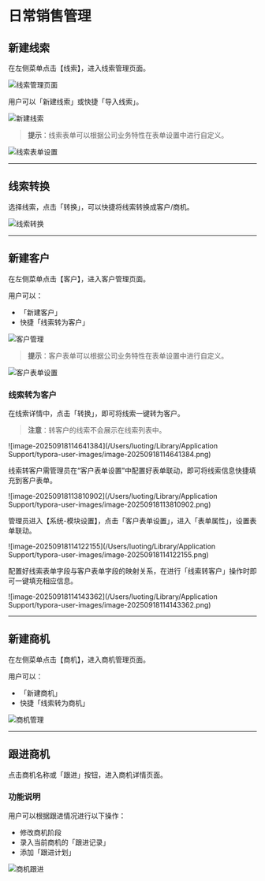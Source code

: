 # 日常销售管理

## 新建线索

在左侧菜单点击【线索】，进入线索管理页面。

![线索管理页面](../img/user_manual/leads-page.png)

用户可以「新建线索」或快捷「导入线索」。

![新建线索](../img/user_manual/create-lead.png)

> **提示**：线索表单可以根据公司业务特性在表单设置中进行自定义。

![线索表单设置](../img/user_manual/lead-form-settings.png)

---

## 线索转换

选择线索，点击「转换」，可以快捷将线索转换成客户/商机。

![线索转换](../img/user_manual/convert-lead.png)

---

## 新建客户

在左侧菜单点击【客户】，进入客户管理页面。

用户可以：
- 「新建客户」
- 快捷「线索转为客户」

![客户管理](../img/user_manual/customer-management.png)

> **提示**：客户表单可以根据公司业务特性在表单设置中进行自定义。

![客户表单设置](../img/user_manual/customer-form-settings.png)

### 线索转为客户

在线索详情中，点击「转换」，即可将线索一键转为客户。

> **注意**：转客户的线索不会展示在线索列表中。

![image-20250918114641384](/Users/luoting/Library/Application Support/typora-user-images/image-20250918114641384.png)

线索转客户需管理员在“客户表单设置”中配置好表单联动，即可将线索信息快捷填充到客户表单。

![image-20250918113810902](/Users/luoting/Library/Application Support/typora-user-images/image-20250918113810902.png)

管理员进入【系统-模块设置】，点击「客户表单设置」，进入「表单属性」，设置表单联动。

![image-20250918114122155](/Users/luoting/Library/Application Support/typora-user-images/image-20250918114122155.png)

配置好线索表单字段与客户表单字段的映射关系，在进行「线索转客户」操作时即可一键填充相应信息。

![image-20250918114143362](/Users/luoting/Library/Application Support/typora-user-images/image-20250918114143362.png)

---

## 新建商机

在左侧菜单点击【商机】，进入商机管理页面。

用户可以：
- 「新建商机」
- 快捷「线索转为商机」

![商机管理](../img/user_manual/opportunity-management.png)

---

## 跟进商机

点击商机名称或「跟进」按钮，进入商机详情页面。

### 功能说明

用户可以根据跟进情况进行以下操作：
- 修改商机阶段
- 录入当前商机的「跟进记录」
- 添加「跟进计划」

![商机跟进](../img/user_manual/follow-opportunity.png)